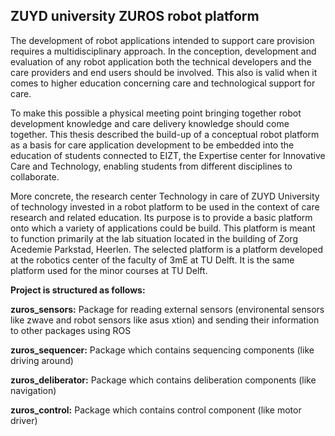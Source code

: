 ZUYD university ZUROS robot platform
---

The development of robot applications intended to support care provision requires a multidisciplinary approach. In the conception, development and evaluation of any robot application both the technical developers and the care providers and end users should be involved. This also is valid when it comes to higher education concerning care and technological support for care. 

To make this possible a physical meeting point bringing together robot development knowledge and care delivery knowledge should come together. This thesis described the build-up of a conceptual robot platform as a basis for care application development to be embedded into the education of students connected to EIZT, the Expertise center for Innovative Care and Technology, enabling students from different disciplines to collaborate. 

More concrete, the research center Technology in care of ZUYD University of technology invested in a robot platform to be used in the context of care research and related education. Its purpose is to provide a basic platform onto which a variety of applications could be build. This platform is meant to function primarily at the lab situation located in the building of Zorg Acedemie Parkstad, Heerlen. The selected platform is a platform developed at the robotics center of the faculty of 3mE at TU Delft. It is the same platform used for the minor courses at TU Delft. 

__Project is structured as follows:__ 

__zuros_sensors:__ 
Package for reading external sensors (environental sensors like zwave and robot sensors like asus xtion) and sending their information to other packages using ROS

__zuros_sequencer:__ 
Package which contains sequencing components (like driving around)

__zuros_deliberator:__ 
Package which contains deliberation components (like navigation)

__zuros_control:__ 
Package which contains control component (like motor driver)
